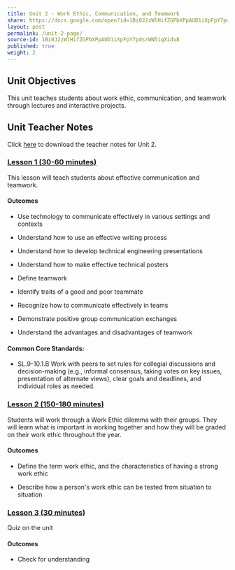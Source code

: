 ```yaml
---
title: Unit 2 - Work Ethic, Communication, and Teamwork
share: https://docs.google.com/open?id=1Bi0J2zWlHifZGPbXPpAUD1iXpFpY7pdsrWN5iqXidv8
layout: post
permalink: /unit-2-page/
source-id: 1Bi0J2zWlHifZGPbXPpAUD1iXpFpY7pdsrWN5iqXidv8
published: true
weight: 2
---
```

## Unit Objectives

This unit teaches students about work ethic, communication, and teamwork through lectures and interactive projects.

## Unit Teacher Notes

Click <a href="https://docs.google.com/document/d/1mUM_eyD0E2XfdrCH64uMQhPRrIn1ZKY2ACEQTPcUmSE/edit?usp=sharing" target="_blank">here</a> to download the teacher notes for Unit 2.

### [Lesson 1 (30-60 minutes)](http://intro-to-engineering-design.lsupathways.org/2_unit_2/1_lesson_1/2018-08-13-unit-2---lesson-1/)

This lesson will teach students about effective communication and teamwork. 

#### Outcomes

* Use technology to communicate effectively in various settings and contexts

* Understand how to use an effective writing process

* Understand how to develop technical engineering presentations

* Understand how to make effective technical posters

* Define teamwork

* Identify traits of a good and poor teammate

* Recognize how to communicate effectively in teams

* Demonstrate positive group communication exchanges

* Understand the advantages and disadvantages of teamwork

#### Common Core Standards:

* SL.9-10.1.B  Work with peers to set rules for collegial discussions and decision-making (e.g., informal consensus, taking votes on key issues, presentation of alternate views), clear goals and deadlines, and individual roles as needed.

### [Lesson 2 (150-180 minutes)](http://intro-to-engineering-design.lsupathways.org/2_unit_2/2_lesson_2/2018-08-13-unit-2---lesson-2/)

Students will work through a Work Ethic dilemma with their groups.  They will learn what is important in working together and how they will be graded on their work ethic throughout the year. 

#### Outcomes 

* Define the term work ethic, and the characteristics of having a strong work ethic

* Describe how a person's work ethic can be tested from situation to situation

### [Lesson 3 (30 minutes)](http://intro-to-engineering-design.lsupathways.org/2_unit_2/3_lesson_3/) 

Quiz on the unit

#### Outcomes

* Check for understanding

